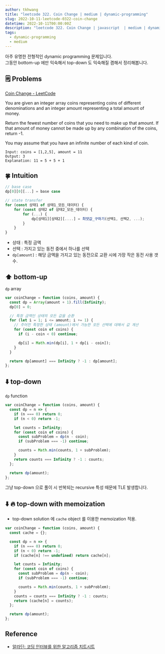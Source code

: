 ```yaml
---
author: tkhwang
title: "leetcode 322. Coin Change | medium | dynamic-programming"
slug: 2022-10-11-leetcode-0322-coin-change
datetime: 2022-10-11T00:00:00Z
description: "leetcode 322. Coin Change | javascript  | medium | dynamic-programming"
tags:
  - dynamic-programming
  - medium
---
```


아주 유명한 전형적인 dynamic programming 문제입니다.<br />
그동안 bottom-up 에만 익숙해서 top-down 도 익숙해질 겸해서 정리해봅니다.

## 🗒️ Problems

[Coin Change - LeetCode](https://leetcode.com/problems/coin-change/)

You are given an integer array coins representing coins of different denominations and an integer amount representing a total amount of money.

Return the fewest number of coins that you need to make up that amount. If that amount of money cannot be made up by any combination of the coins, return -1.

You may assume that you have an infinite number of each kind of coin.

```
Input: coins = [1,2,5], amount = 11
Output: 3
Explanation: 11 = 5 + 5 + 1
```

## 🍀 Intuition

```javascript
// base case
dp[0][0][...] = base case

// state transfer
for (const 상태1 of 상태1_모든_데이터) {
    for (const 상태2 of 상태2_모든_데이터) {
        for (...) {
            dp[상태1][상태2][....] = 최댓값_구하기(선택1, 선택2, ...);
        }
    }
}
```

- 상태 : 특정 금액
- 선택 : 가지고 있는 동전 중에서 하나를 선택
- `dp[amount]` : 해당 금액을 가지고 있는 동전으로 교환 시에 가장 작은 동전 사용 갯수.

## ⬆️ bottom-up

`dp` array

```javascript
var coinChange = function (coins, amount) {
  const dp = Array(amount + 1).fill(Infinity);
  dp[0] = 0;

  // 특정 금액인 상태의 모든 값을 순환
  for (let i = 1; i <= amount; i += 1) {
    // 주어진 특정한 상태 (amount)에서 가능한 모든 선택에 대해서 값 계산
    for (const coin of coins) {
      if (i - coin < 0) continue;

      dp[i] = Math.min(dp[i], 1 + dp[i - coin]);
    }
  }

  return dp[amount] === Infinity ? -1 : dp[amount];
};
```

## ⬇️ top-down

`dp` function

```javascript
var coinChange = function (coins, amount) {
  const dp = n => {
    if (n === 0) return 0;
    if (n < 0) return -1;

    let counts = Infinity;
    for (const coin of coins) {
      const subProblem = dp(n - coin);
      if (subProblem === -1) continue;

      counts = Math.min(counts, 1 + subProblem);
    }
    return counts === Infinity ? -1 : counts;
  };

  return dp(amount);
};
```

그냥 top-down 으로 풀이 시 반복되는 recursive 특성 때문에 TLE 발생합니다.

## ⬇️ 🔥 top-down with memoization

- top-down solution 에 `cache` object 를 이용한 memoization 적용.

```javascript
var coinChange = function (coins, amount) {
  const cache = {};

  const dp = n => {
    if (n === 0) return 0;
    if (n < 0) return -1;
    if (cache[n] !== undefined) return cache[n];

    let counts = Infinity;
    for (const coin of coins) {
      const subProblem = dp(n - coin);
      if (subProblem === -1) continue;

      counts = Math.min(counts, 1 + subProblem);
    }
    counts = counts === Infinity ? -1 : counts;
    return (cache[n] = counts);
  };

  return dp(amount);
};
```

## Reference

- [알라딘: 코딩 인터뷰를 위한 알고리즘 치트시트](https://www.aladin.co.kr/shop/wproduct.aspx?ItemId=301923855&start=slayer)
